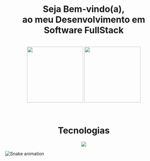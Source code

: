 <h1 align="center"> Seja Bem-vindo(a), <br>ao meu Desenvolvimento em <br>Software FullStack</h2>
<br>

<div align="center">
  <img align="center" height="180em" src="https://github-readme-stats.vercel.app/api?username=VictorParizio&show_icons=true&theme=holi&include_all_commits=true&count_private=true"/>
  <img align="center" height="180em" src="https://github-readme-stats.vercel.app/api/top-langs/?username=VictorParizio&layout=compact&langs_count=16&theme=holi"/>
</div>
<br>

<div  align="center"> 
  <div style="display: inline_block"><br>
<!--     <img align="left" height="250" alt="coding-time" src="code.gif"> -->
    <h1 align="center">Tecnologias</h1>
    <p align="center">
      <a href="https://skillicons.dev">
        <img src="https://skillicons.dev/icons?i=postgres,express,nodejs,react,javascript,css,html,vscode,git,figma&perline=5" />
      </a>
    </p>
  </div>
</div>

![Snake animation](https://github.com/VictorParizio/VictorParizio/blob/output/github-contribution-grid-snake.svg)
